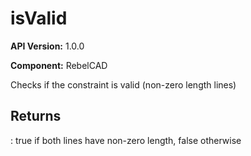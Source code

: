 # isValid

**API Version:** 1.0.0

**Component:** RebelCAD

Checks if the constraint is valid (non-zero length lines)

## Returns

: true if both lines have non-zero length, false otherwise

